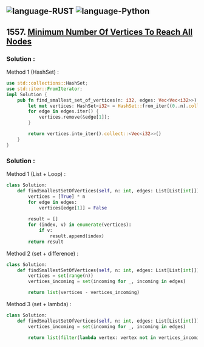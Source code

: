 ![language-RUST](https://img.shields.io/badge/%20-RUST-8d4004?style=for-the-badge&logo=RUST)
![language-Python](https://img.shields.io/badge/%20-Python-ffd43b?style=for-the-badge&logo=PYTHON)
---

## 1557. [Minimum Number Of Vertices To Reach All Nodes](https://leetcode.com/problems/minimum-number-of-vertices-to-reach-all-nodes)

### Solution :

Method 1 (HashSet) :
```rust
use std::collections::HashSet;
use std::iter::FromIterator;
impl Solution {
    pub fn find_smallest_set_of_vertices(n: i32, edges: Vec<Vec<i32>>) -> Vec<i32> {
        let mut vertices: HashSet<i32> = HashSet::from_iter((0..n).collect::<Vec<i32>>());
        for edge in edges.iter() {
            vertices.remove(&edge[1]);
        }

        return vertices.into_iter().collect::<Vec<i32>>()
    }
}
```

### Solution :

Method 1 (List + Loop) :
```python
class Solution:
    def findSmallestSetOfVertices(self, n: int, edges: List[List[int]]) -> List[int]:
        vertices = [True] * n
        for edge in edges:
            vertices[edge[1]] = False
        
        result = []
        for (index, v) in enumerate(vertices):
            if v:
                result.append(index)
        return result
```

Method 2 (set + difference) :
```python
class Solution:
    def findSmallestSetOfVertices(self, n: int, edges: List[List[int]]) -> List[int]:
        vertices = set(range(n))
        vertices_incoming = set(incoming for _, incoming in edges)

        return list(vertices - vertices_incoming)
```

Method 3 (set + lambda) :
```python
class Solution:
    def findSmallestSetOfVertices(self, n: int, edges: List[List[int]]) -> List[int]:
        vertices_incoming = set(incoming for _, incoming in edges)

        return list(filter(lambda vertex: vertex not in vertices_incoming, range(n)))
```
